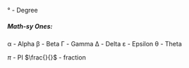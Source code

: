 ° - Degree

##### Math-sy Ones:
α - Alpha
β - Beta
Γ - Gamma
Δ - Delta
ε - Epsilon
θ - Theta

$\pi$ - PI
$\frac{}{}$ - fraction
